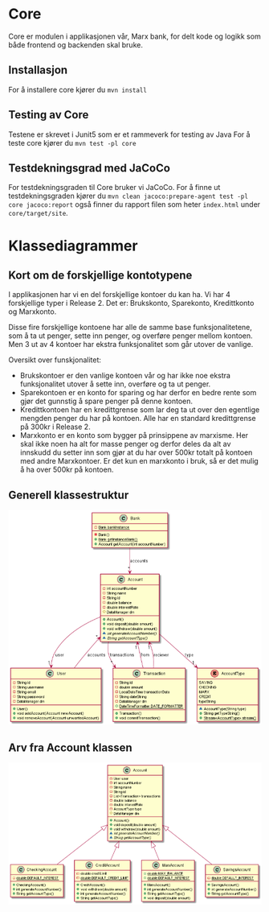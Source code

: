 # Core
Core er modulen i applikasjonen vår, Marx bank, for delt kode og logikk som både frontend og backenden skal bruke.

## Installasjon
For å installere core kjører du `mvn install`

## Testing av Core
Testene er skrevet i Junit5 som er et rammeverk for testing av Java
For å teste core kjører du `mvn test -pl core`

## Testdekningsgrad med JaCoCo
For testdekningsgraden til Core bruker vi JaCoCo.
For å finne ut testdekningsgraden kjører du `mvn clean jacoco:prepare-agent test -pl core jacoco:report` også finner du rapport filen som heter `index.html` under `core/target/site`.

# Klassediagrammer

## Kort om de forskjellige kontotypene

I applikasjonen har vi en del forskjellige kontoer du kan ha. Vi har 4 forskjellige typer i Release 2. Det er: Brukskonto, Sparekonto, Kredittkonto og Marxkonto.

Disse fire forskjellige kontoene har alle de samme base funksjonalitetene, som å ta ut penger, sette inn penger, og overføre penger mellom kontoen. Men 3 ut av 4 kontoer har ekstra funksjonalitet som går utover de vanlige.

Oversikt over funskjonalitet:
* Brukskontoer er den vanlige kontoen vår og har ikke noe ekstra funksjonalitet utover å sette inn, overføre og ta ut penger.
* Sparekontoen er en konto for sparing og har derfor en bedre rente som gjør det gunnstig å spare penger på denne kontoen.
* Kredittkontoen har en kredittgrense som lar deg ta ut over den egentlige mengden penger du har på kontoen. Alle har en standard kredittgrense på 300kr i Release 2.
* Marxkonto er en konto som bygger på prinsippene av marxisme. Her skal ikke noen ha alt for masse penger og derfor deles da alt av innskudd du setter inn som gjør at du har over 500kr totalt på kontoen med andre Marxkontoer. Er det kun en marxkonto i bruk, så er det mulig å ha over 500kr på kontoen.

## Generell klassestruktur

![](../diagrammer/klassediagram_uten_dm.png)

## Arv fra Account klassen

![](../diagrammer/klassediagram_konto_arv.png)
